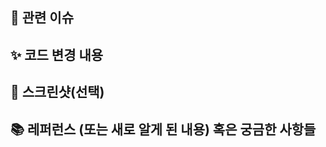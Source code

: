 ## 📌 관련 이슈
<!-- 관련있는 이슈 번호(#000)을 적어주세요. -->

## ✨ 코드 변경 내용
<!-- 코드 변경에 대한 설명을 적어주세요 -->

## 📸 스크린샷(선택)
<!-- 스크린샷이 필요한 과제면 스크린샷을 첨부해주세요 -->

## 📚 레퍼런스 (또는 새로 알게 된 내용) 혹은 궁금한 사항들
<!-- 참고할 사항이 있다면 적어주세요 -->